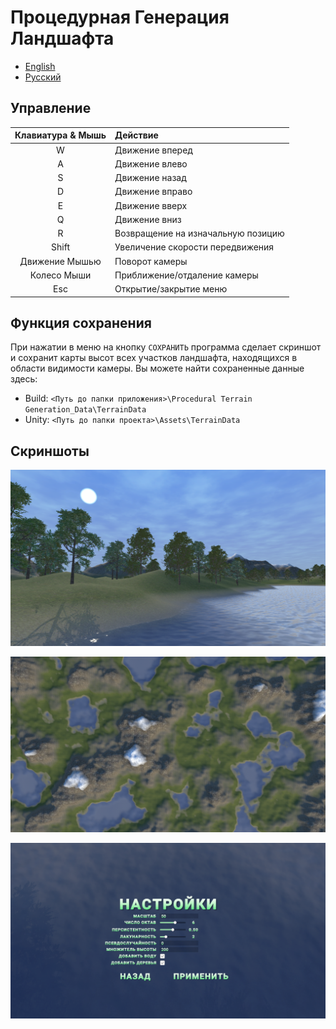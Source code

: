 # Процедурная Генерация Ландшафта

- [English](README.md)
- [Русский](README_RUS.md)

## Управление

| Клавиатура & Мышь | Действие |
|:-:|:-|
| W | Движение вперед |
| A | Движение влево |
| S | Движение назад |
| D | Движение вправо |
| E | Движение вверх |
| Q | Движение вниз |
| R | Возвращение на изначальную позицию |
| Shift | Увеличение скорости передвижения |
| Движение Мышью | Поворот камеры |
| Колесо Мыши | Приближение/отдаление камеры |
| Esc | Открытие/закрытие меню |

## Функция сохранения

При нажатии в меню на кнопку `СОХРАНИТЬ` программа сделает скриншот и сохранит карты высот всех участков ландшафта, находящихся в области видимости камеры. Вы можете найти сохраненные данные здесь:

- Build: `<Путь до папки приложения>\Procedural Terrain Generation_Data\TerrainData`
- Unity: `<Путь до папки проекта>\Assets\TerrainData`

## Скриншоты

![Screenshot_1](Screenshots/Screenshot_1.png)

![Screenshot_2](Screenshots/Screenshot_2.png)

![Screenshot_3](Screenshots/Screenshot_3_ru.png)
